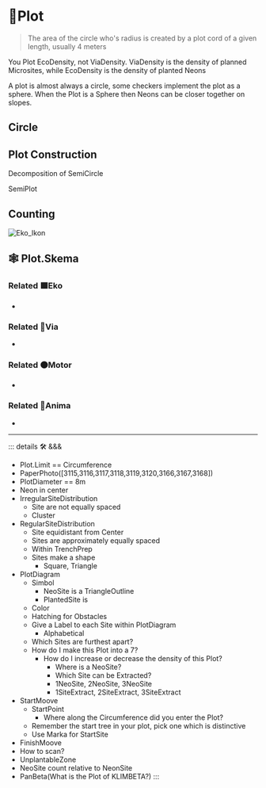 # 🔻<via>Plot</via>

> The area of the circle who's radius is created by a plot cord of a given length, usually 4 meters

You Plot EcoDensity, not ViaDensity. ViaDensity is the density of planned Microsites, while EcoDensity is the density of planted Neons

A plot is almost always a circle, some checkers implement the plot as a sphere. When the Plot is a Sphere then Neons can be closer together on slopes.

## Circle

## Plot Construction

Decomposition of SemiCircle

SemiPlot

## Counting

![Eko_Ikon](/BetaIkon/Ekos_Ikon.png)

## 🕸 Plot.Skema

### Related 🟩<ekos>Eko</ekos>

-

### Related 🔻<via>Via</via>

-

### Related 🟠<motor>Motor</motor>

-

### Related 💜<anima>Anima</anima>

-

---

<!-- =================================================== -->
<!-- =================================================== -->
<!-- =================================================== -->
<!-- =================================================== -->
<!-- =================================================== -->
::: details 🛠 <dev>&&&</dev>

- Plot.Limit == Circumference
- PaperPhoto([3115,3116,3117,3118,3119,3120,3166,3167,3168])
- PlotDiameter == 8m
- Neon in center
- IrregularSiteDistribution
    - Site are not equally spaced
    - Cluster
- RegularSiteDistribution
    - Site equidistant from Center
    - Sites are approximately equally spaced
    - Within TrenchPrep
    - Sites make a shape
        - Square, Triangle
- PlotDiagram
    - Simbol
        - NeoSite is a TriangleOutline
        - PlantedSite is
    - Color
    - Hatching for Obstacles
    - Give a Label to each Site within PlotDiagram
        - Alphabetical
    - Which Sites are furthest apart?
    - How do I make this Plot into a 7?
        - How do I increase or decrease the density of this Plot?
            - Where is a NeoSite?
            - Which Site can be Extracted?
            - 1NeoSite, 2NeoSite, 3NeoSite
            - 1SiteExtract, 2SiteExtract, 3SiteExtract
- StartMoove
    - StartPoint
        - Where along the Circumference did you enter the Plot?
    - Remember the start tree in your plot, pick one which is distinctive
    - Use Marka for StartSite
- FinishMoove
- How to scan?
- UnplantableZone
- NeoSite count relative to NeonSite
- PanBeta(What is the Plot of KLIMBETA?)
:::
